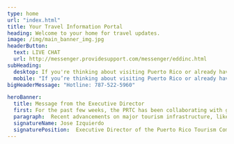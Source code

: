 ```yaml
---
type: home
url: "index.html"
title: Your Travel Information Portal
heading: Welcome to your home for travel updates.
image: /img/main_banner_img.jpg
headerButton:
  text: LIVE CHAT
  url: http://messenger.providesupport.com/messenger/eddinc.html
subHeading:
  desktop: If you're thinking about visiting Puerto Rico or already have booked a trip, we can help you.
  mobile: "If you’re thinking about visiting Puerto Rico or already have booked a trip, we can help you stay informed. For any immediate questions, we’re always available to talk:"
bigHeaderMessage: "Hotline: 787-522-5960"

heroBanner:
  title: Message from the Executive Director
  first: For the past few weeks, the PRTC has been collaborating with government agencies and the private sector to provide immediate relief while ensuring the safety of all visitors and residents. The support received to date has been remarkable and we continue to welcome relief efforts from partners who are interested in helping the people of Puerto Rico as we focus on rebuilding our Island.
  paragraph:  Recent advancements on major tourism infrastructure, like our main airport fully operational with back to normal schedules and operational cruise ports and hotels, show a steady pace on our rebuilding path. Assessment continues as we have been in constant communication with our tourism partners across the Island. We are glad to report that the preparedness measures put into place have allowed for what we are expecting to be a full recovery for our tourism industry. We look forward to getting back on our feet in the hopes of welcoming visitors to the Island in the weeks ahead. We are confident that with the continuous support of our industry partners, we can build a stronger Puerto Rico.
  signatureName: Jose Izquierdo
  signaturePosition:  Executive Director of the Puerto Rico Tourism Company
---
```



